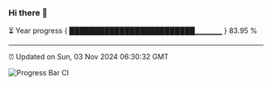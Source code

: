 ### Hi there 👋

⏳ Year progress { █████████████████████████▁▁▁▁▁ } 83.95 %

---

⏰ Updated on Sun, 03 Nov 2024 06:30:32 GMT

![Progress Bar CI](https://github.com/ZhaoGui/ZhaoGui/workflows/Progress%20Bar%20CI/badge.svg)
